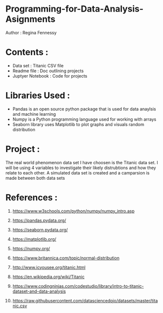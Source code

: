 # Programming-for-Data-Analysis-Asignments
  
 Author : Regina Fennessy
 

# Contents :

- Data set : Titanic CSV file
- Readme file : Doc outlining projects
- Juptyer Notebook : Code for projects

 
 # Libraries Used :
 
 - Pandas is an open source python package that is used for data anaylsis and machine learning
 - Numpy is a Python programming language used for working with arrays
 - Seaborn library uses Matplotlib to plot graphs and visuals random distribution 



 # Project :
 
 The real world phenomenon data set I have choosen is the Titanic data set. 
 I will be using 4 variables to investigate their likely distrubtions and how they relate to each other.
 A simulated data set is created and a camparsion is made between both data sets




 # References : 
1. https://www.w3schools.com/python/numpy/numpy_intro.asp

2. https://pandas.pydata.org/

3. https://seaborn.pydata.org/

4. https://matplotlib.org/

5. https://numpy.org/

6. https://www.britannica.com/topic/normal-distribution

7. http://www.icyousee.org/titanic.html

8. https://en.wikipedia.org/wiki/Titanic

9. https://www.codingninjas.com/codestudio/library/intro-to-titanic-dataset-and-data-analysis

10. https://raw.githubusercontent.com/datasciencedojo/datasets/master/titanic.csv


 


 
